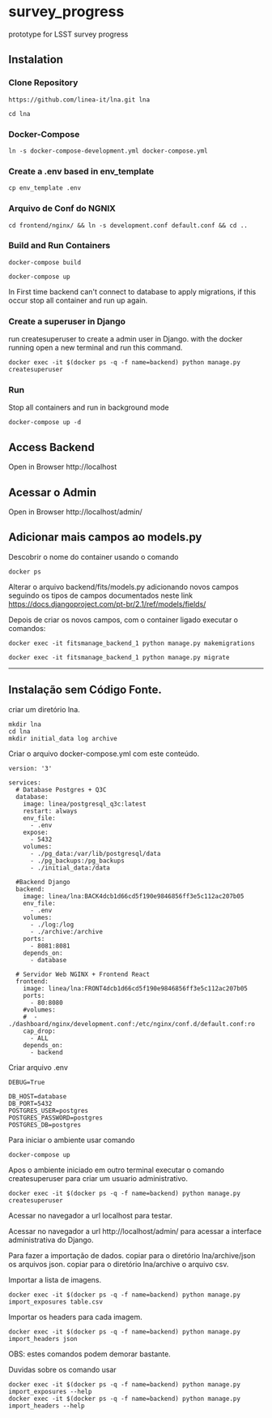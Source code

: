 # survey_progress
prototype for LSST survey progress


## Instalation
### Clone Repository
```
https://github.com/linea-it/lna.git lna
```

```
cd lna
```
### Docker-Compose
```
ln -s docker-compose-development.yml docker-compose.yml
```

### Create a .env based in env_template
```
cp env_template .env

```

### Arquivo de Conf do NGNIX
```
cd frontend/nginx/ && ln -s development.conf default.conf && cd ..
```


### Build and Run Containers 
```
docker-compose build
```
```
docker-compose up 
```
In First time backend can't connect to database to apply migrations, if this occur stop all container and run up again.

### Create a superuser in Django

run createsuperuser to create a admin user in Django.
with the docker running open a new terminal and run this command.
```
docker exec -it $(docker ps -q -f name=backend) python manage.py createsuperuser
```

### Run 
Stop all containers and run in background mode
```
docker-compose up -d
```

## Access Backend
Open in Browser
http://localhost

## Acessar o Admin
Open in Browser
http://localhost/admin/



## Adicionar mais campos ao models.py

Descobrir o nome do container usando o comando 

```
docker ps
```

Alterar o arquivo backend/fits/models.py adicionando novos campos 
seguindo os tipos de campos documentados neste link 
https://docs.djangoproject.com/pt-br/2.1/ref/models/fields/

Depois de criar os novos campos, com o container ligado executar o comandos:
```
docker exec -it fitsmanage_backend_1 python manage.py makemigrations
```

```
docker exec -it fitsmanage_backend_1 python manage.py migrate
```


-------------------------------------------------
## Instalação sem Código Fonte. 

criar um diretório lna.
```
mkdir lna
cd lna
mkdir initial_data log archive
```

Criar o arquivo docker-compose.yml com este conteúdo. 
```
version: '3'

services:
  # Database Postgres + Q3C
  database:
    image: linea/postgresql_q3c:latest
    restart: always
    env_file:
      - .env
    expose:
      - 5432
    volumes:
      - ./pg_data:/var/lib/postgresql/data
      - ./pg_backups:/pg_backups
      - ./initial_data:/data

  #Backend Django
  backend:
    image: linea/lna:BACK4dcb1d66cd5f190e9846856ff3e5c112ac207b05
    env_file:
      - .env
    volumes:
      - ./log:/log
      - ./archive:/archive
    ports:
      - 8081:8081
    depends_on:
      - database

  # Servidor Web NGINX + Frontend React
  frontend:
    image: linea/lna:FRONT4dcb1d66cd5f190e9846856ff3e5c112ac207b05
    ports:
      - 80:8080
    #volumes:
    #  - ./dashboard/nginx/development.conf:/etc/nginx/conf.d/default.conf:ro
    cap_drop:
      - ALL
    depends_on:
      - backend
```

Criar arquivo .env
```
DEBUG=True

DB_HOST=database
DB_PORT=5432
POSTGRES_USER=postgres
POSTGRES_PASSWORD=postgres
POSTGRES_DB=postgres
```

Para iniciar o ambiente usar comando 
```
docker-compose up
```
 Apos o ambiente iniciado em outro terminal executar o comando createsuperuser para criar um usuario administrativo. 
```
docker exec -it $(docker ps -q -f name=backend) python manage.py createsuperuser
```
Acessar no navegador a url localhost para testar. 

Acessar no navegador a url http://localhost/admin/ para acessar a interface administrativa do Django. 

Para fazer a importação de dados. 
copiar para o diretório lna/archive/json os arquivos json. 
copiar para o diretório lna/archive o arquivo csv. 

Importar a lista de imagens. 
```
docker exec -it $(docker ps -q -f name=backend) python manage.py import_exposures table.csv
```
Importar os headers para cada imagem. 
```
docker exec -it $(docker ps -q -f name=backend) python manage.py import_headers json
```
OBS: estes comandos podem demorar bastante. 

Duvidas sobre os comando usar 
```
docker exec -it $(docker ps -q -f name=backend) python manage.py import_exposures --help
docker exec -it $(docker ps -q -f name=backend) python manage.py import_headers --help
```
